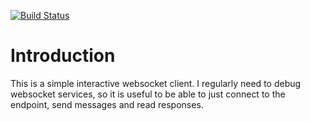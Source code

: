 
[![Build Status](https://travis-ci.org/galdor/wsclient.svg?branch=master)](https://travis-ci.org/galdor/wsclient)

# Introduction

This is a simple interactive websocket client. I regularly need to debug
websocket services, so it is useful to be able to just connect to the
endpoint, send messages and read responses.
